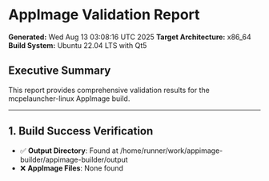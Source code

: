 # AppImage Validation Report

**Generated:** Wed Aug 13 03:08:16 UTC 2025
**Target Architecture:** x86_64
**Build System:** Ubuntu 22.04 LTS with Qt5

## Executive Summary

This report provides comprehensive validation results for the mcpelauncher-linux AppImage build.

---

## 1. Build Success Verification

- ✅ **Output Directory**: Found at /home/runner/work/appimage-builder/appimage-builder/output
- ❌ **AppImage Files**: None found
